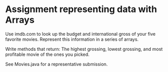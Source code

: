 # Assignment representing data with Arrays
Use imdb.com to look up the budget and international gross of your five favorite movies.  Represent this information in a series of arrays.

Write methods that return: The highest grossing, lowest grossing, and most profitable movie of the ones you picked.

See Movies.java for a representative submission.
